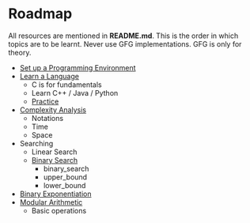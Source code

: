 # Roadmap

All resources are mentioned in **README.md**. 
This is the order in which topics are to be learnt. 
Never use GFG implementations. GFG is only for theory.

- [Set up a Programming Environment](https://github.com/pranavsindura/cp-resources#environment)
- [Learn a Language](https://github.com/pranavsindura/cp-resources#c)
	- C is for fundamentals
	- Learn C++ / Java / Python
	- [Practice](https://github.com/pranavsindura/cp-resources#practice)
- [Complexity Analysis](https://github.com/pranavsindura/cp-resources#user-content-complexity-analysis)
	- Notations
	- Time
	- Space
- Searching
	- Linear Search
	- [Binary Search](https://github.com/pranavsindura/cp-resources#user-content-binary-search)
		- binary_search
		- upper_bound
		- lower_bound
- [Binary Exponentiation](https://github.com/pranavsindura/cp-resources#user-content-binary-exp)
- [Modular Arithmetic](https://github.com/pranavsindura/cp-resources#user-content-modular-arithmetic)
	- Basic operations
	